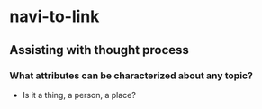 # navi-to-link
## Assisting with thought process
### What attributes can be characterized about any topic? 
* Is it a thing, a person, a place?
